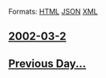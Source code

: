 
Formats: [HTML](2002/03/2/index.html)  [JSON](2002/03/2/index.json)  [XML](2002/03/2/index.xml)  

## [2002-03-2](/news/2002/03/2/index.md)

## [Previous Day...](/news/2002/03/1/index.md)

